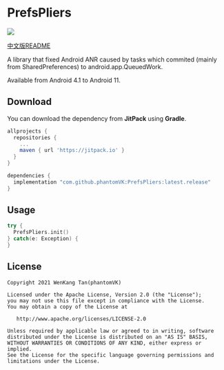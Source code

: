 PrefsPliers
===============

[![](https://jitpack.io/v/phantomVK/PrefsPliers.svg)](https://jitpack.io/#phantomVK/PrefsPliers)

[中文版README](./README_CN.md)

A library that fixed Android ANR caused by tasks which commited (mainly from SharedPreferences) to android.app.QueuedWork.

Available from Android 4.1 to Android 11.



Download
-----------

You can download the dependency from __JitPack__ using __Gradle__.

```groovy
allprojects {
  repositories {
    ...
    maven { url 'https://jitpack.io' }
  }
}

dependencies {
  implementation "com.github.phantomVK:PrefsPliers:latest.release"
}
```



Usage
-------

```kotlin
try {
  PrefsPliers.init()
} catch(e: Exception) {
}
```



License
--------

```
Copyright 2021 WenKang Tan(phantomVK)

Licensed under the Apache License, Version 2.0 (the "License");
you may not use this file except in compliance with the License.
You may obtain a copy of the License at

   http://www.apache.org/licenses/LICENSE-2.0

Unless required by applicable law or agreed to in writing, software
distributed under the License is distributed on an "AS IS" BASIS,
WITHOUT WARRANTIES OR CONDITIONS OF ANY KIND, either express or implied.
See the License for the specific language governing permissions and
limitations under the License.
```